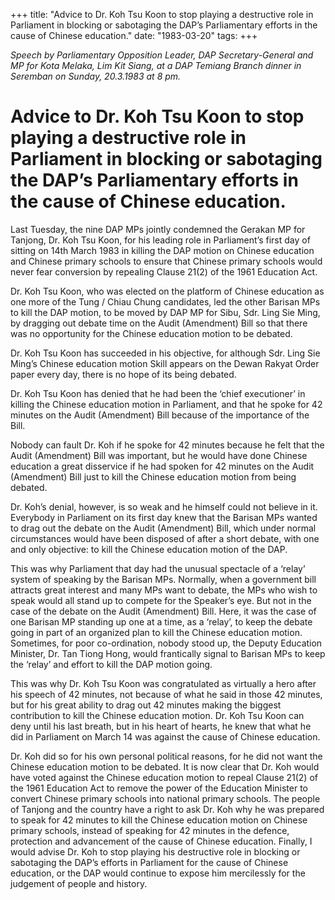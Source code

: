 +++ 
title: "Advice to Dr. Koh Tsu Koon to stop playing a destructive role in Parliament in blocking or sabotaging the DAP’s Parliamentary efforts in the cause of Chinese education."
date: "1983-03-20"
tags:
+++

_Speech by Parliamentary Opposition Leader, DAP Secretary-General and MP for Kota Melaka, Lim Kit Siang, at a DAP Temiang Branch dinner in Seremban on Sunday, 20.3.1983 at 8 pm._

# Advice to Dr. Koh Tsu Koon to stop playing a destructive role in Parliament in blocking or sabotaging the DAP’s Parliamentary efforts in the cause of Chinese education.

Last Tuesday, the nine DAP MPs jointly condemned the Gerakan MP for Tanjong, Dr. Koh Tsu Koon, for his leading role in Parliament’s first day of sitting on 14th March 1983 in killing the DAP motion on Chinese education and Chinese primary schools to ensure that Chinese primary schools would never fear conversion by repealing Clause 21(2) of the 1961 Education Act.</u>

Dr. Koh Tsu Koon, who was elected on the platform of Chinese education as one more of the Tung / Chiau Chung candidates, led the other Barisan MPs to kill the DAP motion, to be moved by DAP MP for Sibu, Sdr. Ling Sie Ming, by dragging out debate time on the Audit (Amendment) Bill so that there was no opportunity for the Chinese education motion to be debated.

Dr. Koh Tsu Koon has succeeded in his objective, for although Sdr. Ling Sie Ming’s Chinese education motion Skill appears on the Dewan Rakyat Order paper every day, there is no hope of its being debated.

Dr. Koh Tsu Koon has denied that he had been the ‘chief executioner’ in killing the Chinese education motion in Parliament, and that he spoke for 42 minutes on the Audit (Amendment) Bill because of the importance of the Bill.

Nobody can fault Dr. Koh if he spoke for 42 minutes because he felt that the Audit (Amendment) Bill was important, but he would have done Chinese education a great disservice if he had spoken for 42 minutes on the Audit (Amendment) Bill just to kill the Chinese education motion from being debated.

Dr. Koh’s denial, however, is so weak and he himself could not believe in it. Everybody in Parliament on its first day knew that the Barisan MPs wanted to drag out the debate on the Audit (Amendment) Bill, which under normal circumstances would have been disposed of after a short debate, with one and only objective: to kill the Chinese education motion of the DAP.

This was why Parliament that day had the unusual spectacle of a ‘relay’ system of speaking by the Barisan MPs. Normally, when a government bill attracts great interest and many MPs want to debate, the MPs who wish to speak would all stand up to compete for the Speaker’s eye. But not in the case of the debate on the Audit (Amendment) Bill. Here, it was the case of one Barisan MP standing up one at a time, as a ‘relay’, to keep the debate going in part of an organized plan to kill the Chinese education motion. Sometimes, for poor co-ordination, nobody stood up, the Deputy Education Minister, Dr. Tan Tiong Hong, would frantically signal to Barisan MPs to keep the ‘relay’ and effort to kill the DAP motion going.

This was why Dr. Koh Tsu Koon was congratulated as virtually a hero after his speech of 42 minutes, not because of what he said in those 42 minutes, but for his great ability to drag out 42 minutes making the biggest contribution to kill the Chinese education motion. Dr. Koh Tsu Koon can deny until his last breath, but in his heart of hearts, he knew that what he did in Parliament on March 14 was against the cause of Chinese education. 

Dr. Koh did so for his own personal political reasons, for he did not want the Chinese education motion to be debated. It is now clear that Dr. Koh would have voted against the Chinese education motion to repeal Clause 21(2) of the 1961 Education Act to remove the power of the Education Minister to convert Chinese primary schools into national primary schools. The people of Tanjong and the country have a right to ask Dr. Koh why he was prepared to speak for 42 minutes to kill the Chinese education motion on Chinese primary schools, instead of speaking for 42 minutes in the defence, protection and advancement of the cause of Chinese education. Finally, I would advise Dr. Koh to stop playing his destructive role in blocking or sabotaging the DAP’s efforts in Parliament for the cause of Chinese education, or the DAP would continue to expose him mercilessly for the judgement of people and history.
 
